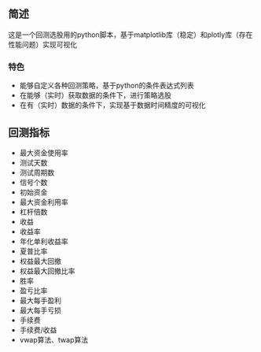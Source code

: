 ## 简述

这是一个回测选股用的python脚本，基于matplotlib库（稳定）和plotly库（存在性能问题）实现可视化

### 特色

- 能够自定义各种回测策略，基于python的条件表达式列表
- 在能够（实时）获取数据的条件下，进行策略选股
- 在有（实时）数据的条件下，实现基于数据时间精度的可视化


## 回测指标

- 最大资金使用率
- 测试天数
- 测试周期数
- 信号个数
- 初始资金
- 最大资金利用率
- 杠杆倍数
- 收益
- 收益率
- 年化单利收益率
- 夏普比率
- 权益最大回撤
- 权益最大回撤比率
- 胜率
- 盈亏比率
- 最大每手盈利
- 最大每手亏损
- 手续费
- 手续费/收益
- vwap算法、twap算法